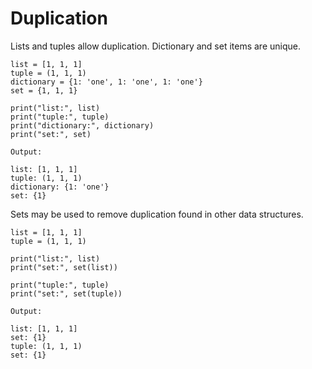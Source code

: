 # Duplication

Lists and tuples allow duplication. Dictionary and set items are unique.

```
list = [1, 1, 1]
tuple = (1, 1, 1)
dictionary = {1: 'one', 1: 'one', 1: 'one'}
set = {1, 1, 1}

print("list:", list)
print("tuple:", tuple)
print("dictionary:", dictionary)
print("set:", set)

Output:

list: [1, 1, 1]
tuple: (1, 1, 1)
dictionary: {1: 'one'}
set: {1}
```

Sets may be used to remove duplication found in other data structures.

```
list = [1, 1, 1]
tuple = (1, 1, 1)

print("list:", list)
print("set:", set(list))

print("tuple:", tuple)
print("set:", set(tuple))

Output:

list: [1, 1, 1]
set: {1}
tuple: (1, 1, 1)
set: {1}
```




